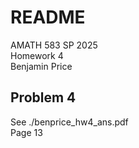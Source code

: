 
# README

AMATH 583 SP 2025   \
Homework 4          \
Benjamin Price

## Problem 4

See ./benprice_hw4_ans.pdf \
Page 13
